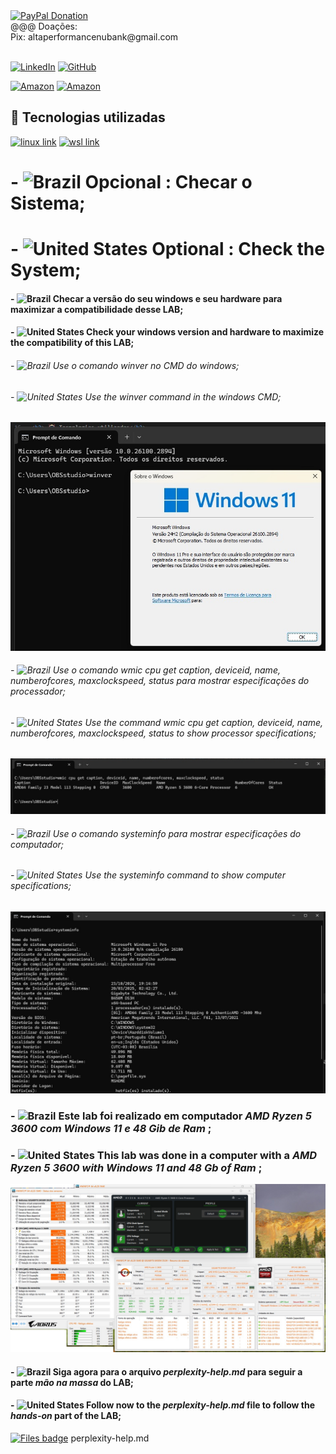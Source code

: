 <div>
   <a href="https://www.paypal.com/donate/?business=C5ZXDE6A7M28E&no_recurring=0&item_name=Donation+for+Owner+of+this+PayPal+Account&currency_code=BRL" target="_blank">
       <img src="https://www.paypalobjects.com/paypal-ui/logos/svg/paypal-color.svg" alt="PayPal Donation" width="100" height="50">
   </a><br>
   @@@ Doações:<br>Pix: altaperformancenubank@gmail.com<br>
</div>
<br>

[![LinkedIn](https://img.shields.io/badge/LinkedIn-0077B5?style=for-the-badge&logo=linkedin&logoColor=white)](https://www.linkedin.com/in/f%C3%A1bio-samuel-dos-santos-canedo-2708b533/)
[![GitHub](https://img.shields.io/badge/GitHub-100000?style=for-the-badge&logo=github&logoColor=white)](https://github.com/Acheroniano)

[![Amazon](https://img.shields.io/badge/Amazon%20Mais%20Vendidos-39E09B?style=social&logo=amazon&logoColor=39E09B)](https://amzn.to/3SYdXzY)
[![Amazon](https://img.shields.io/badge/Amazon%20Ofertas-39E09B?style=social&logo=amazon&logoColor=39E09B)](https://amzn.to/3XbudAb)

<h2> 🤖 Tecnologias utilizadas</h2>

<div>
  <a href="https://help.ubuntu.com/lts/ubuntu-help/index.html" target="_new"><img src="https://img.shields.io/badge/linux-239120?style=for-the-badge&logo=aws&logoColor=white" alt="linux link"></a>
  <a href="https://learn.microsoft.com/en-us/windows/wsl/install" target="_new"><img src="https://img.shields.io/badge/windows-239120?style=for-the-badge&logo=sql&logoColor=white" alt="wsl link"></a>
  <!-- <a href="https://www.w3schools.com/js" target="_new"><img src="https://img.shields.io/badge/JavaScript-F7DF1E?style=for-the-badge&logo=javascript&logoColor=blue" alt="html link"></a>
-->
</div>

# - ![Brazil](https://github.com/Acheroniano/flag-icon/blob/master/png/16/country-4x3/br.png "Brazil") Opcional : Checar o Sistema;
# - ![United States](https://github.com/Acheroniano/flag-icon/blob/master/png/16/country-4x3/us.png "United States") Optional : Check the System;

#### - ![Brazil](https://github.com/Acheroniano/flag-icon/blob/master/png/16/country-4x3/br.png "Brazil") Checar a versão do seu windows e seu hardware para maximizar a compatibilidade desse LAB;
#### - ![United States](https://github.com/Acheroniano/flag-icon/blob/master/png/16/country-4x3/us.png "United States") Check your windows version and hardware to maximize the compatibility of this LAB;


###### - ![Brazil](https://github.com/Acheroniano/flag-icon/blob/master/png/16/country-4x3/br.png "Brazil") Use o comando *winver* no CMD do windows;
###### - ![United States](https://github.com/Acheroniano/flag-icon/blob/master/png/16/country-4x3/us.png "United States") Use the *winver* command in the windows CMD;
![Command Winver](./images/0001%20-%20Winver.jpg)

###### - ![Brazil](https://github.com/Acheroniano/flag-icon/blob/master/png/16/country-4x3/br.png "Brazil") Use o comando *wmic cpu get caption, deviceid, name, numberofcores, maxclockspeed, status* para mostrar especificações do processador;
###### - ![United States](https://github.com/Acheroniano/flag-icon/blob/master/png/16/country-4x3/us.png "United States") Use the command *wmic cpu get caption, deviceid, name, numberofcores, maxclockspeed, status* to show processor specifications;
![Command Wmic](./images/0002%20-%20Wmic.jpg)

###### - ![Brazil](https://github.com/Acheroniano/flag-icon/blob/master/png/16/country-4x3/br.png "Brazil") Use o comando *systeminfo* para mostrar especificações do computador;
######  - ![United States](https://github.com/Acheroniano/flag-icon/blob/master/png/16/country-4x3/us.png "United States") Use the *systeminfo* command to show computer specifications;
![Command Systeminfo](./images/0003%20-%20SystemInfo1.jpg)

### - ![Brazil](https://github.com/Acheroniano/flag-icon/blob/master/png/16/country-4x3/br.png "Brazil") Este lab foi realizado em computador *AMD Ryzen 5 3600 com Windows 11 e 48 Gib de Ram* ;
###  - ![United States](https://github.com/Acheroniano/flag-icon/blob/master/png/16/country-4x3/us.png "United States") This lab was done in a computer with a *AMD Ryzen 5 3600 with Windows 11 and 48 Gb of Ram* ;
![HwInfo & RyzenMaster](./images/0004%20-%20RyzenMasterHwInfo.jpg)


#### - ![Brazil](https://github.com/Acheroniano/flag-icon/blob/master/png/16/country-4x3/br.png "Brazil") Siga agora para o arquivo *perplexity-help.md* para seguir a parte *mão na massa* do LAB;
#### - ![United States](https://github.com/Acheroniano/flag-icon/blob/master/png/16/country-4x3/us.png "United States") Follow now to the *perplexity-help.md* file to follow the *hands-on* part of the LAB;
[![Files badge](https://img.shields.io/badge/perplexity-help.md-%23000000?logo=markdown&logoColor=blue&labelColor=white)](https://github.com/Acheroniano/wsl-ubuntu-xrdp-gnome-xfce-cinnamon/blob/main/perplexity-help.md) perplexity-help.md



